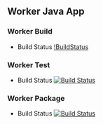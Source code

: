 ## Worker Java App

### Worker Build
* Build Status
[!BuildStatus](http://localhost:8080/job/instavote/job/worker-build/)

### Worker Test
* Build Status
[![Build Status](http://localhost:8080/buildStatus/icon?job=instavote%2Fworker-test&subject=Unittest)](http://localhost:8080/job/instavote/job/worker-test/)

### Worker Package
* Build Status
[![Build Status](http://localhost:8080/buildStatus/icon?job=instavote%2Fworker-package)](http://localhost:8080/job/instavote/job/worker-package/)
